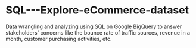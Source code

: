 # SQL---Explore-eCommerce-dataset
Data wrangling and analyzing using SQL on Google BigQuery to answer stakeholders' concerns like the bounce rate of traffic sources, revenue in a month, customer purchasing activities, etc.

